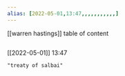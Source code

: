 ```yaml
---
alias: [2022-05-01,13:47,,,,,,,,,,,]
---
```

[[warren hastings]]
table of content
```toc
```

[[2022-05-01]] 13:47

```query
"treaty of salbai"
```